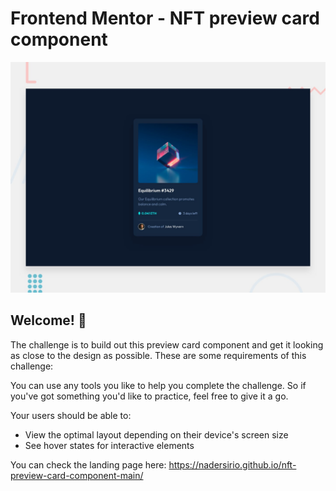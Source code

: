 # Frontend Mentor - NFT preview card component

![Design preview for the NFT preview card component coding challenge](./design/desktop-preview.jpg)

## Welcome! 👋
The challenge is to build out this preview card component and get it looking as close to the design as possible. These are some requirements of this challenge: 

You can use any tools you like to help you complete the challenge. So if you've got something you'd like to practice, feel free to give it a go.

Your users should be able to:

- View the optimal layout depending on their device's screen size
- See hover states for interactive elements

You can check the landing page here: https://nadersirio.github.io/nft-preview-card-component-main/
